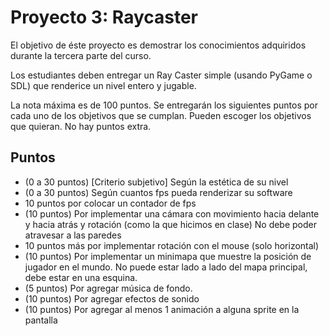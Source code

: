 # Proyecto 3: Raycaster

El objetivo de éste proyecto es demostrar los conocimientos adquiridos durante la tercera parte del curso.

Los estudiantes deben entregar un Ray Caster simple (usando PyGame o SDL) que renderice un nivel entero y jugable.

La nota máxima es de 100 puntos. Se entregarán los siguientes puntos por cada uno de los objetivos que se cumplan. Pueden escoger los objetivos que quieran. No hay puntos extra.

## Puntos

- (0 a 30 puntos) [Criterio subjetivo] Según la estética de su nivel
- (0 a 30 puntos) Según cuantos fps pueda renderizar su software
- 10 puntos por colocar un contador de fps
- (10 puntos) Por implementar una cámara con movimiento hacia delante y hacia atrás y rotación (como la que hicimos en clase)
No debe poder atravesar a las paredes 
- 10 puntos más por implementar rotación con el mouse (solo horizontal)
- (10 puntos) Por implementar un minimapa que muestre la posición de jugador en el mundo. No puede estar lado a lado del mapa principal, debe estar en una esquina. 
- (5 puntos) Por agregar música de fondo.
- (10 puntos) Por agregar efectos de sonido
- (10 puntos) Por agregar al menos 1 animación a alguna sprite en la pantalla
